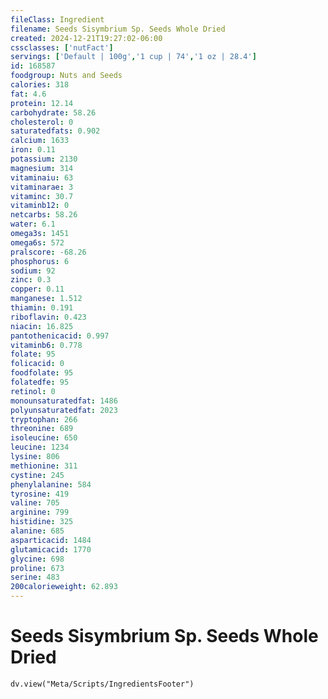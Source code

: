 ```yaml
---
fileClass: Ingredient
filename: Seeds Sisymbrium Sp. Seeds Whole Dried
created: 2024-12-21T19:27:02-06:00
cssclasses: ['nutFact']
servings: ['Default | 100g','1 cup | 74','1 oz | 28.4']
id: 168587
foodgroup: Nuts and Seeds
calories: 318
fat: 4.6
protein: 12.14
carbohydrate: 58.26
cholesterol: 0
saturatedfats: 0.902
calcium: 1633
iron: 0.11
potassium: 2130
magnesium: 314
vitaminaiu: 63
vitaminarae: 3
vitaminc: 30.7
vitaminb12: 0
netcarbs: 58.26
water: 6.1
omega3s: 1451
omega6s: 572
pralscore: -68.26
phosphorus: 6
sodium: 92
zinc: 0.3
copper: 0.11
manganese: 1.512
thiamin: 0.191
riboflavin: 0.423
niacin: 16.825
pantothenicacid: 0.997
vitaminb6: 0.778
folate: 95
folicacid: 0
foodfolate: 95
folatedfe: 95
retinol: 0
monounsaturatedfat: 1486
polyunsaturatedfat: 2023
tryptophan: 266
threonine: 689
isoleucine: 650
leucine: 1234
lysine: 806
methionine: 311
cystine: 245
phenylalanine: 584
tyrosine: 419
valine: 705
arginine: 799
histidine: 325
alanine: 685
asparticacid: 1484
glutamicacid: 1770
glycine: 698
proline: 673
serine: 483
200calorieweight: 62.893
---
```


# Seeds Sisymbrium Sp. Seeds Whole Dried

```dataviewjs
dv.view("Meta/Scripts/IngredientsFooter")
```